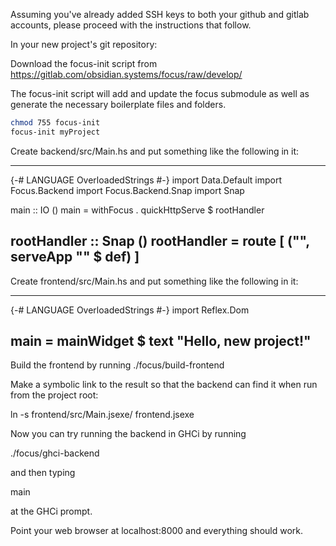 Assuming you've already added SSH keys to both your github and gitlab
accounts, please proceed with the instructions that follow. 

In your new project's git repository:

Download the focus-init script from
https://gitlab.com/obsidian.systems/focus/raw/develop/

The focus-init script will add and update the focus submodule as well as
generate the necessary boilerplate files and folders. 

```bash
chmod 755 focus-init
focus-init myProject
```
Create backend/src/Main.hs and put something like the following in it:

-------------------------------------------------------------------------------
{-# LANGUAGE OverloadedStrings #-}
import Data.Default
import Focus.Backend
import Focus.Backend.Snap
import Snap

main :: IO ()
main = withFocus . quickHttpServe $ rootHandler

rootHandler :: Snap ()
rootHandler =
  route [ ("", serveApp "" $ def)
        ]
-------------------------------------------------------------------------------

Create frontend/src/Main.hs and put something like the following in it:

-------------------------------------------------------------------------------
{-# LANGUAGE OverloadedStrings #-}
import Reflex.Dom

main = mainWidget $ text "Hello, new project!"
-------------------------------------------------------------------------------

Build the frontend by running ./focus/build-frontend

Make a symbolic link to the result so that the backend can find it when run from the project root:

ln -s frontend/src/Main.jsexe/ frontend.jsexe

Now you can try running the backend in GHCi by running

./focus/ghci-backend

and then typing

main

at the GHCi prompt.

Point your web browser at localhost:8000 and everything should work.
